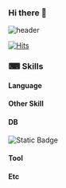 ### Hi there 👋
![header](https://capsule-render.vercel.app/api?type=venom&height=300&color=gradient&timeAuto&text=@jngmnj&fontColor=2a2f49&desc=디자인%20마크업%20프론트엔드%20다%20되는%20개발자%2%(풀스택%20지망생)&descAlignY=77&descSize=-4)

[![Hits](https://hits.seeyoufarm.com/api/count/incr/badge.svg?url=https%3A%2F%2Fgithub.com%2Fjngmnj&count_bg=%2379C83D&title_bg=%23555555&icon=&icon_color=%23E7E7E7&title=hits&edge_flat=false)](https://hits.seeyoufarm.com)

### ⌨ Skills
#### Language

#### Other Skill

#### DB
![Static Badge](https://img.shields.io/badge/MariaDB)
#### Tool

#### Etc


<!--
**jngmnj/jngmnj** is a ✨ _special_ ✨ repository because its `README.md` (this file) appears on your GitHub profile.

Here are some ideas to get you started:

- 🔭 I’m currently working on ...
- 🌱 I’m currently learning ...
- 👯 I’m looking to collaborate on ...
- 🤔 I’m looking for help with ...
- 💬 Ask me about ...
- 📫 How to reach me: ...
- 😄 Pronouns: ...
- ⚡ Fun fact: ...
-->
